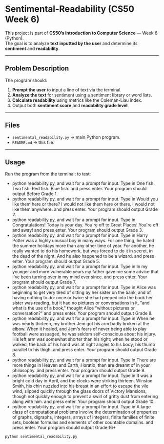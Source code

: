 # Sentimental-Readability (CS50 Week 6)

This project is part of **CS50’s Introduction to Computer Science** — Week 6 (Python).  
The goal is to analyze **text inputted by the user** and determine its **sentiment** and **readability**.

---

## Problem Description

The program should:

1. **Prompt the user** to input a line of text via the terminal.
2. **Analyze the text** for sentiment using a sentiment library or word lists.
3. **Calculate readability** using metrics like the Coleman-Liau index.
4. Output both **sentiment score** and **readability grade level**.

---

## Files

- `sentimental_readability.py` → main Python program.
- `README.md` → this file.

---

## Usage

Run the program from the terminal:
to test:
- python readability.py, and wait for a prompt for input. Type in One fish. Two fish. Red fish. Blue fish. and press enter. Your program should output Before Grade 1.
- python readability.py, and wait for a prompt for input. Type in Would you like them here or there? I would not like them here or there. I would not like them anywhere. and press enter. Your program should output Grade 2.
- python readability.py, and wait for a prompt for input. Type in Congratulations! Today is your day. You're off to Great Places! You're off and away! and press enter. Your program should output Grade 3.
- python readability.py, and wait for a prompt for input. Type in Harry Potter was a highly unusual boy in many ways. For one thing, he hated the summer holidays more than any other time of year. For another, he really wanted to do his homework, but was forced to do it in secret, in the dead of the night. And he also happened to be a wizard. and press enter. Your program should output Grade 5.
- python readability.py, and wait for a prompt for input. Type in In my younger and more vulnerable years my father gave me some advice that I've been turning over in my mind ever since. and press enter. Your program should output Grade 7.
- python readability.py, and wait for a prompt for input. Type in Alice was beginning to get very tired of sitting by her sister on the bank, and of having nothing to do: once or twice she had peeped into the book her sister was reading, but it had no pictures or conversations in it, "and what is the use of a book," thought Alice "without pictures or conversation?" and press enter. Your program should output Grade 8.
- python readability.py, and wait for a prompt for input. Type in When he was nearly thirteen, my brother Jem got his arm badly broken at the elbow. When it healed, and Jem's fears of never being able to play football were assuaged, he was seldom self-conscious about his injury. His left arm was somewhat shorter than his right; when he stood or walked, the back of his hand was at right angles to his body, his thumb parallel to his thigh. and press enter. Your program should output Grade 8.
- python readability.py, and wait for a prompt for input. Type in There are more things in Heaven and Earth, Horatio, than are dreamt of in your philosophy. and press enter. Your program should output Grade 9.
- python readability.py, and wait for a prompt for input. Type in It was a bright cold day in April, and the clocks were striking thirteen. Winston Smith, his chin nuzzled into his breast in an effort to escape the vile wind, slipped quickly through the glass doors of Victory Mansions, though not quickly enough to prevent a swirl of gritty dust from entering along with him. and press enter. Your program should output Grade 10.
- python readability.py, and wait for a prompt for input. Type in A large class of computational problems involve the determination of properties of graphs, digraphs, integers, arrays of integers, finite families of finite sets, boolean formulas and elements of other countable domains. and press enter. Your program should output Grade 16+

```bash
python sentimental_readability.py
